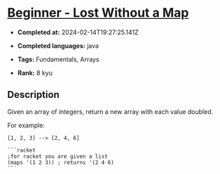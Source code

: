 # [Beginner - Lost Without a Map](https://www.codewars.com/kata/57f781872e3d8ca2a000007e)

- **Completed at:** 2024-02-14T19:27:25.141Z

- **Completed languages:** java

- **Tags:** Fundamentals, Arrays

- **Rank:** 8 kyu

## Description

Given an array of integers, return a new array with each value doubled.

For example:

`[1, 2, 3] --> [2, 4, 6]`

~~~if:racket
```racket
;for racket you are given a list
(maps '(1 2 3)) ; returns '(2 4 6)
```
~~~